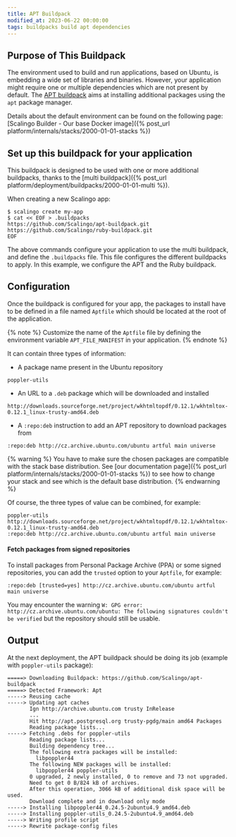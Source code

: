 ```yaml
---
title: APT Buildpack
modified_at: 2023-06-22 00:00:00
tags: buildpacks build apt dependencies
---
```


## Purpose of This Buildpack

The environment used to build and run applications, based on Ubuntu, is
embedding a wide set of libraries and binaries. However,
your application might require one or multiple dependencies which are not present by
default. The [APT buildpack](https://github.com/Scalingo/apt-buildpack) aims at
installing additional packages using the `apt` package manager.

Details about the default environment can be found on the following page:
[Scalingo Builder - Our base Docker image]({% post_url
platform/internals/stacks/2000-01-01-stacks %})

## Set up this buildpack for your application

This buildpack is designed to be used with one or more additional
buildpacks, thanks to the [multi buildpack]({% post_url platform/deployment/buildpacks/2000-01-01-multi %}).

When creating a new Scalingo app:

```console
$ scalingo create my-app
$ cat << EOF > .buildpacks
https://github.com/Scalingo/apt-buildpack.git
https://github.com/Scalingo/ruby-buildpack.git
EOF
```

The above commands configure your application to use the multi buildpack, and
define the `.buildpacks` file. This file configures the different buildpacks to
apply. In this example, we configure the APT and the Ruby buildpack.

## Configuration

Once the buildpack is configured for your app, the packages to install have to
be defined in a file named `Aptfile` which should be located at the root of the
application.

{% note %}
Customize the name of the `Aptfile` file by defining the environment variable `APT_FILE_MANIFEST` in your application.
{% endnote %}

It can contain three types of information:

* A package name present in the Ubuntu repository

```
poppler-utils
```

* An URL to a `.deb` package which will be downloaded and installed

```
http://downloads.sourceforge.net/project/wkhtmltopdf/0.12.1/wkhtmltox-0.12.1_linux-trusty-amd64.deb
```

* A `:repo:deb` instruction to add an APT repository to download packages from

```
:repo:deb http://cz.archive.ubuntu.com/ubuntu artful main universe
```

{% warning %}
You have to make sure the chosen packages are compatible with the stack base distribution.
See [our documentation page]({% post_url platform/internals/stacks/2000-01-01-stacks %})
to see how to change your stack and see which is the default base distribution.
{% endwarning %}

Of course, the three types of value can be combined, for example:

```
poppler-utils
http://downloads.sourceforge.net/project/wkhtmltopdf/0.12.1/wkhtmltox-0.12.1_linux-trusty-amd64.deb
:repo:deb http://cz.archive.ubuntu.com/ubuntu artful main universe
```

#### Fetch packages from signed repositories

To install packages from Personal Package Archive (PPA) or some signed repositories, you can add the `trusted` option to your `Aptfile`, for example:

```
:repo:deb [trusted=yes] http://cz.archive.ubuntu.com/ubuntu artful main universe
```

You may encounter the warning `W: GPG error: http://cz.archive.ubuntu.com/ubuntu: The following signatures couldn't be verified` but the repository should still be usable.

## Output

At the next deployment, the APT buildpack should be doing its job (example with `poppler-utils` package):

```
=====> Downloading Buildpack: https://github.com/Scalingo/apt-buildpack
=====> Detected Framework: Apt
-----> Reusing cache
-----> Updating apt caches
       Ign http://archive.ubuntu.com trusty InRelease
       ...
       Hit http://apt.postgresql.org trusty-pgdg/main amd64 Packages
       Reading package lists...
-----> Fetching .debs for poppler-utils
       Reading package lists...
       Building dependency tree...
       The following extra packages will be installed:
         libpoppler44
       The following NEW packages will be installed:
         libpoppler44 poppler-utils
       0 upgraded, 2 newly installed, 0 to remove and 73 not upgraded.
       Need to get 0 B/824 kB of archives.
       After this operation, 3066 kB of additional disk space will be used.
       Download complete and in download only mode
-----> Installing libpoppler44_0.24.5-2ubuntu4.9_amd64.deb
-----> Installing poppler-utils_0.24.5-2ubuntu4.9_amd64.deb
-----> Writing profile script
-----> Rewrite package-config files
```

